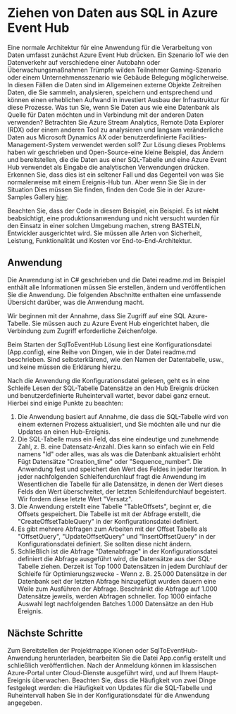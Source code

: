 <properties
   pageTitle="Ziehen von Daten SQL Azure Ereignis Hubs | Microsoft Azure"
   description="Übersicht der Veranstaltung Importieren von SQL-Beispiel"
   services="event-hubs"
   documentationCenter="na"
   authors="spyrossak"
   manager="timlt"
   editor=""/>

<tags 
   ms.service="event-hubs"
   ms.devlang="na"
   ms.topic="article"
   ms.tgt_pltfrm="na"
   ms.workload="na"
   ms.date="08/25/2016"
   ms.author="spyros;sethm" />

# <a name="pulling-data-from-sql-into-an-azure-event-hub"></a>Ziehen von Daten aus SQL in Azure Event Hub

Eine normale Architektur für eine Anwendung für die Verarbeitung von Daten umfasst zunächst Azure Event Hub drücken. Ein Szenario IoT wie den Datenverkehr auf verschiedene einer Autobahn oder Überwachungsmaßnahmen Trümpfe wilden Teilnehmer Gaming-Szenario oder einem Unternehmensszenario wie Gebäude Belegung möglicherweise. In diesen Fällen die Daten sind im Allgemeinen externe Objekte Zeitreihen Daten, die Sie sammeln, analysieren, speichern und entsprechend und können einen erheblichen Aufwand in investiert Ausbau der Infrastruktur für diese Prozesse. Was tun Sie, wenn Sie Daten aus wie eine Datenbank als Quelle für Daten möchten und in Verbindung mit der anderen Daten verwenden? Betrachten Sie Azure Stream Analytics, Remote Data Explorer (RDX) oder einem anderen Tool zu analysieren und langsam veränderliche Daten aus Microsoft Dynamics AX oder benutzerdefinierte Facilities-Management-System verwendet werden soll? Zur Lösung dieses Problems haben wir geschrieben und Open-Source-eine kleine Beispiel, das Ändern und bereitstellen, die die Daten aus einer SQL-Tabelle und eine Azure Event Hub verwendet als Eingabe die analytischen Verwendungen drücken. Erkennen Sie, dass dies ist ein seltener Fall und das Gegenteil von was Sie normalerweise mit einem Ereignis-Hub tun. Aber wenn Sie Sie in der Situation Dies müssen Sie finden, finden den Code Sie in der Azure-Samples Gallery [hier](https://azure.microsoft.com/documentation/samples/event-hubs-dotnet-import-from-sql/).  

Beachten Sie, dass der Code in diesem Beispiel, ein Beispiel. Es ist **nicht** beabsichtigt, eine produktionsanwendung und nicht versucht wurden für den Einsatz in einer solchen Umgebung machen, streng BASTELN, Entwickler ausgerichtet wird. Sie müssen alle Arten von Sicherheit, Leistung, Funktionalität und Kosten vor End-to-End-Architektur.

## <a name="application-structure"></a>Anwendung

Die Anwendung ist in C# geschrieben und die Datei readme.md im Beispiel enthält alle Informationen müssen Sie erstellen, ändern und veröffentlichen Sie die Anwendung. Die folgenden Abschnitte enthalten eine umfassende Übersicht darüber, was die Anwendung macht.

Wir beginnen mit der Annahme, dass Sie Zugriff auf eine SQL Azure-Tabelle. Sie müssen auch zu Azure Event Hub eingerichtet haben, die Verbindung zum Zugriff erforderliche Zeichenfolge.

Beim Starten der SqlToEventHub Lösung liest eine Konfigurationsdatei (App.config), eine Reihe von Dingen, wie in der Datei readme.md beschrieben. Sind selbsterklärend, wie den Namen der Datentabelle, usw., und keine müssen die Erklärung hierzu. 

Nach die Anwendung die Konfigurationsdatei gelesen, geht es in eine Schleife Lesen der SQL-Tabelle Datensätze an den Hub Ereignis drücken und benutzerdefinierte Ruheintervall wartet, bevor dabei ganz erneut. Hierbei sind einige Punkte zu beachten:

1. Die Anwendung basiert auf Annahme, die dass die SQL-Tabelle wird von einem externen Prozess aktualisiert, und Sie möchten alle und nur die Updates an einen Hub-Ereignis.
2. Die SQL-Tabelle muss ein Feld, das eine eindeutige und zunehmende Zahl, z. B. eine Datensatz-Anzahl. Dies kann so einfach wie ein Feld namens "Id" oder alles, was als was die Datenbank aktualisiert erhöht Fügt Datensätze "Creation_time" oder "Sequence_number". Die Anwendung fest und speichert den Wert des Feldes in jeder Iteration. In jeder nachfolgenden Schleifendurchlauf fragt die Anwendung im Wesentlichen die Tabelle für alle Datensätze, in denen der Wert dieses Felds den Wert überschreitet, der letzten Schleifendurchlauf begeistert. Wir fordern diese letzte Wert "Versatz".
3. Die Anwendung erstellt eine Tabelle "TableOffsets", beginnt er, die Offsets gespeichert. Die Tabelle ist mit der Abfrage erstellt, die "CreateOffsetTableQuery" in der Konfigurationsdatei definiert. 
4. Es gibt mehrere Abfragen zum Arbeiten mit der Offset Tabelle als "OffsetQuery", "UpdateOffsetQuery" und "InsertOffsetQuery" in der Konfigurationsdatei definiert. Sie sollten diese nicht ändern.
5. Schließlich ist die Abfrage "Datenabfrage" in der Konfigurationsdatei definiert die Abfrage ausgeführt wird, die Datensätze aus der SQL-Tabelle ziehen. Derzeit ist Top 1000 Datensätzen in jedem Durchlauf der Schleife für Optimierungszwecke - Wenn z. B. 25.000 Datensätze in der Datenbank seit der letzten Abfrage hinzugefügt wurden dauern eine Weile zum Ausführen der Abfrage. Beschränkt die Abfrage auf 1.000 Datensätze jeweils, werden Abfragen schneller. Top 1000 einfache Auswahl legt nachfolgenden Batches 1.000 Datensätze an den Hub Ereignis.    

## <a name="next-steps"></a>Nächste Schritte

Zum Bereitstellen der Projektmappe Klonen oder SqlToEventHub-Anwendung herunterladen, bearbeiten Sie die Datei App.config erstellt und schließlich veröffentlichen. Nach der Anmeldung können im klassischen Azure-Portal unter Cloud-Dienste ausgeführt wird, und auf Ihrem Haupt-Ereignis überwachen. Beachten Sie, dass die Häufigkeit von zwei Dinge festgelegt werden: die Häufigkeit von Updates für die SQL-Tabelle und Ruheintervall haben Sie in der Konfigurationsdatei für die Anwendung angegeben.